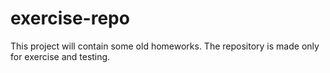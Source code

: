 # exercise-repo
This project will contain some old homeworks.
The repository is made only for exercise and testing.